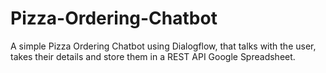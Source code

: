 # Pizza-Ordering-Chatbot
A simple Pizza Ordering Chatbot using Dialogflow, that talks with the user, takes their details and store them in a REST API Google Spreadsheet.
